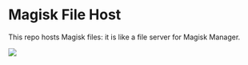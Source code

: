 # Magisk File Host
This repo hosts Magisk files: it is like a file server for Magisk Manager.

[![](https://data.jsdelivr.com/v1/package/gh/vvb2060/magisk_files/badge)](https://cdn.jsdelivr.net/gh/vvb2060/magisk_files/)
